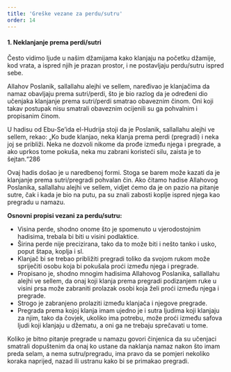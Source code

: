 ```yaml
---
title: 'Greške vezane za perdu/sutru'
order: 14
---
```


#### 1. Neklanjanje prema perdi/sutri

Često vidimo ljude u našim džamijama kako klanjaju na
početku džamije, kod vrata, a ispred njih je prazan prostor, i ne postavljaju perdu/sutru ispred sebe.

Allahov Poslanik, sallallahu alejhi ve sellem, naređivao je klanjačima da namaz obavljaju prema sutri/perdi, što je bio razlog
da je određeni dio učenjaka klanjanje prema sutri/perdi smatrao obaveznim činom. Oni koji takav postupak nisu smatrali
obaveznim ocijenili su ga pohvalnim i propisanim činom.

U hadisu od Ebu-Se’ida el-Hudrija stoji da je Poslanik, sallallahu alejhi ve sellem, rekao: „Ko bude klanjao, neka klanja
prema perdi (pregradi) i neka joj se približi. Neka ne dozvoli
nikome da prođe između njega i pregrade, a ako uprkos tome
pokuša, neka mu zabrani koristeći silu, zaista je to šejtan.“286

Ovaj hadis došao je u naredbenoj formi. Stoga se barem može
kazati da je klanjanje prema sutri/pregradi pohvalan čin.
Ako čitamo hadise Allahovog Poslanika, sallallahu alejhi ve
sellem, vidjet ćemo da je on pazio na pitanje sutre, čak i kada
je bio na putu, pa su znali zabosti koplje ispred njega kao pregradu u namazu.

**Osnovni propisi vezani za perdu/sutru:**

- Visina perde, shodno onome što je spomenuto u vjerodostojnim hadisima, trebala bi biti u visini podlaktice.
- Širina perde nije precizirana, tako da to može biti i nešto tanko i usko, poput štapa, koplja i sl.
- Klanjač bi se trebao približiti pregradi toliko da svojom
  rukom može spriječiti osobu koja bi pokušala proći
  između njega i pregrade.
- Propisano je, shodno mnogim hadisima Allahovog Poslanika, sallallahu alejhi ve sellem, da onaj koji klanja
  prema pregradi podizanjem ruke u visini prsa može
  zabraniti prolazak osobi koja želi proći između njega i
  pregrade.
- Strogo je zabranjeno prolaziti između klanjača i njegove
  pregrade.
- Pregrada prema kojoj klanja imam ujedno je i sutra ljudima koji klanjaju za njim, tako da čovjek, ukoliko ima
  potrebu, može proći između safova ljudi koji klanjaju u
  džematu, a oni ga ne trebaju sprečavati u tome.

Koliko je bitno pitanje pregrade u namazu govori činjenica da
su učenjaci smatrali dopuštenim da onaj ko ustane da naklanja namaz nakon što imam preda selam, a nema sutru/pregradu, ima pravo da se pomjeri nekoliko koraka naprijed, nazad
ili ustranu kako bi se primakao pregradi.

  

[^286]: Hadis bilježi Ibn Madže, br. 954. Šejh Albani ocijenio ga je vjerodostojnim. Pogledati: Sahih
Ibn Madže, 2/454, br. 954.
